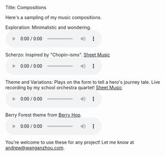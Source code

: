 Title: Compositions

Here's a sampling of my music compositions.

Exploration: Minimalistic and wondering.  
<audio controls>
  <source src="http://wanganzhou.com/music/exploration.mp3" type="audio/mpeg">
  Your browser does not support the audio tag.
</audio>

Scherzo: Inspired by "Chopin-isms". [Sheet Music](http://wanganzhou.com/downloads/scherzo.pdf)  
<audio controls>
  <source src="http://wanganzhou.com/music/scherzo.mp3" type="audio/mpeg">
</audio>

Theme and Variations: Plays on the form to tell a hero's journey tale.
Live recording by my school orchestra quartet! [Sheet Music](http://wanganzhou.com/downloads/theme-and-variations.pdf)  
<audio controls>
  <source src="http://wanganzhou.com/music/theme-var.mp3" type="audio/mpeg">
</audio>

Berry Forest theme from [Berry Hop](http://wanganzhou.com/berry-hop.html).  
<audio controls>
  <source src="http://wanganzhou.com/music/berry.mp3" type="audio/mpeg">
</audio>

You're welcome to use these for any project! Let me know at <andrew@wanganzhou.com>.